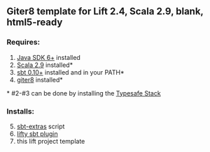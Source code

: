 ## Giter8 template for Lift 2.4, Scala 2.9, blank, html5-ready

### Requires:

1.  [Java SDK 6+][1] installed
2.  [Scala 2.9][2] installed\*
3.  [sbt 0.10+][3] installed and in your PATH\*
4.  [giter8][4] installed\*

\* #2-#3 can be done by installing the [Typesafe Stack][8]

### Installs:

5.  [sbt-extras][5] script 
6.  [lifty sbt plugin][6]
7.  this lift project template

[1]:  http://oracle.com/java 
[2]:  http://www.scala-lang.org/downloads 
[3]:  https://github.com/harrah/xsbt/ 
[4]:  https://github.com/n8han/giter8 
[5]:  https://github.com/paulp/sbt-extras
[6]:  https://github.com/Lifty/lifty 

[8]:  http://typesafe.com/stack/download 

